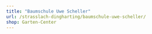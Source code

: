 ```yaml
---
title: "Baumschule Uwe Scheller"
url: /strasslach-dingharting/baumschule-uwe-scheller/
shop: Garten-Center
---
```

